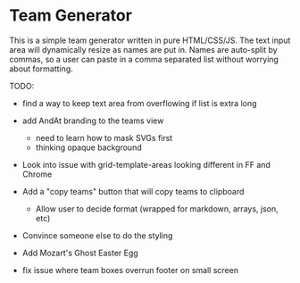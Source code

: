 # Team Generator

This is a simple team generator written in pure HTML/CSS/JS. The text input area will dynamically resize as names are put in. Names are auto-split by commas, so a user can paste in a comma separated list without worrying about formatting. 

TODO: 

* find a way to keep text area from overflowing if list is extra long

* add AndAt branding to the teams view
    * need to learn how to mask SVGs first
    * thinking opaque background 

* Look into issue with grid-template-areas looking different in FF and Chrome

* Add a "copy teams" button that will copy teams to clipboard
    * Allow user to decide format (wrapped for markdown, arrays, json, etc)

* Convince someone else to do the styling

* Add Mozart's Ghost Easter Egg

 * fix issue where team boxes overrun footer on small screen